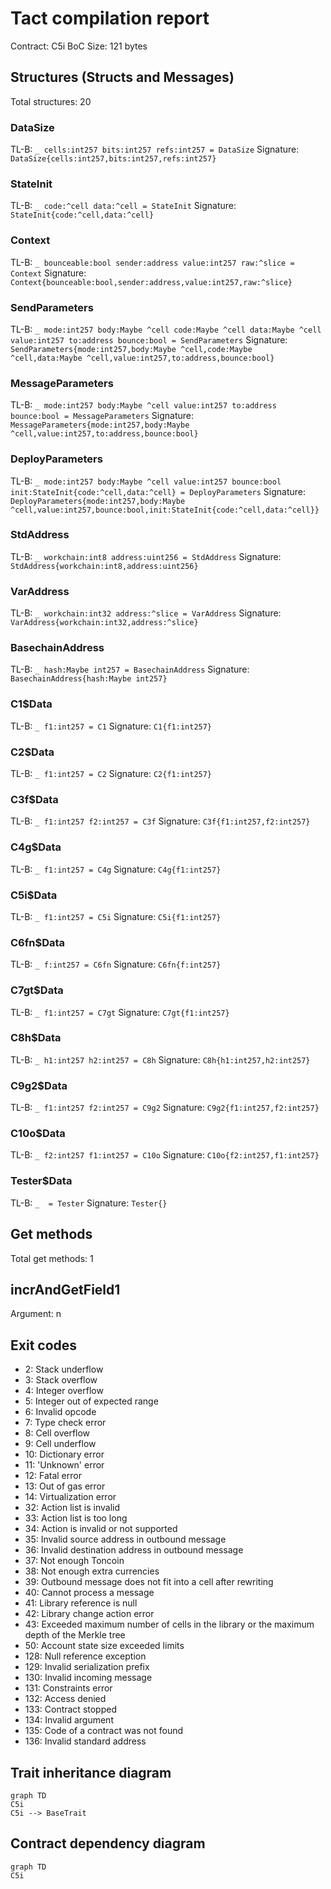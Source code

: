 # Tact compilation report
Contract: C5i
BoC Size: 121 bytes

## Structures (Structs and Messages)
Total structures: 20

### DataSize
TL-B: `_ cells:int257 bits:int257 refs:int257 = DataSize`
Signature: `DataSize{cells:int257,bits:int257,refs:int257}`

### StateInit
TL-B: `_ code:^cell data:^cell = StateInit`
Signature: `StateInit{code:^cell,data:^cell}`

### Context
TL-B: `_ bounceable:bool sender:address value:int257 raw:^slice = Context`
Signature: `Context{bounceable:bool,sender:address,value:int257,raw:^slice}`

### SendParameters
TL-B: `_ mode:int257 body:Maybe ^cell code:Maybe ^cell data:Maybe ^cell value:int257 to:address bounce:bool = SendParameters`
Signature: `SendParameters{mode:int257,body:Maybe ^cell,code:Maybe ^cell,data:Maybe ^cell,value:int257,to:address,bounce:bool}`

### MessageParameters
TL-B: `_ mode:int257 body:Maybe ^cell value:int257 to:address bounce:bool = MessageParameters`
Signature: `MessageParameters{mode:int257,body:Maybe ^cell,value:int257,to:address,bounce:bool}`

### DeployParameters
TL-B: `_ mode:int257 body:Maybe ^cell value:int257 bounce:bool init:StateInit{code:^cell,data:^cell} = DeployParameters`
Signature: `DeployParameters{mode:int257,body:Maybe ^cell,value:int257,bounce:bool,init:StateInit{code:^cell,data:^cell}}`

### StdAddress
TL-B: `_ workchain:int8 address:uint256 = StdAddress`
Signature: `StdAddress{workchain:int8,address:uint256}`

### VarAddress
TL-B: `_ workchain:int32 address:^slice = VarAddress`
Signature: `VarAddress{workchain:int32,address:^slice}`

### BasechainAddress
TL-B: `_ hash:Maybe int257 = BasechainAddress`
Signature: `BasechainAddress{hash:Maybe int257}`

### C1$Data
TL-B: `_ f1:int257 = C1`
Signature: `C1{f1:int257}`

### C2$Data
TL-B: `_ f1:int257 = C2`
Signature: `C2{f1:int257}`

### C3f$Data
TL-B: `_ f1:int257 f2:int257 = C3f`
Signature: `C3f{f1:int257,f2:int257}`

### C4g$Data
TL-B: `_ f1:int257 = C4g`
Signature: `C4g{f1:int257}`

### C5i$Data
TL-B: `_ f1:int257 = C5i`
Signature: `C5i{f1:int257}`

### C6fn$Data
TL-B: `_ f:int257 = C6fn`
Signature: `C6fn{f:int257}`

### C7gt$Data
TL-B: `_ f1:int257 = C7gt`
Signature: `C7gt{f1:int257}`

### C8h$Data
TL-B: `_ h1:int257 h2:int257 = C8h`
Signature: `C8h{h1:int257,h2:int257}`

### C9g2$Data
TL-B: `_ f1:int257 f2:int257 = C9g2`
Signature: `C9g2{f1:int257,f2:int257}`

### C10o$Data
TL-B: `_ f2:int257 f1:int257 = C10o`
Signature: `C10o{f2:int257,f1:int257}`

### Tester$Data
TL-B: `_  = Tester`
Signature: `Tester{}`

## Get methods
Total get methods: 1

## incrAndGetField1
Argument: n

## Exit codes
* 2: Stack underflow
* 3: Stack overflow
* 4: Integer overflow
* 5: Integer out of expected range
* 6: Invalid opcode
* 7: Type check error
* 8: Cell overflow
* 9: Cell underflow
* 10: Dictionary error
* 11: 'Unknown' error
* 12: Fatal error
* 13: Out of gas error
* 14: Virtualization error
* 32: Action list is invalid
* 33: Action list is too long
* 34: Action is invalid or not supported
* 35: Invalid source address in outbound message
* 36: Invalid destination address in outbound message
* 37: Not enough Toncoin
* 38: Not enough extra currencies
* 39: Outbound message does not fit into a cell after rewriting
* 40: Cannot process a message
* 41: Library reference is null
* 42: Library change action error
* 43: Exceeded maximum number of cells in the library or the maximum depth of the Merkle tree
* 50: Account state size exceeded limits
* 128: Null reference exception
* 129: Invalid serialization prefix
* 130: Invalid incoming message
* 131: Constraints error
* 132: Access denied
* 133: Contract stopped
* 134: Invalid argument
* 135: Code of a contract was not found
* 136: Invalid standard address

## Trait inheritance diagram

```mermaid
graph TD
C5i
C5i --> BaseTrait
```

## Contract dependency diagram

```mermaid
graph TD
C5i
```